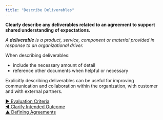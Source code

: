 ```yaml
---
title: "Describe Deliverables"
---
```



**Clearly describe any deliverables related to an agreement to support shared understanding of expectations.**

_A **deliverable** is a product, service, component or material provided in response to an organizational driver._

When describing deliverables:

-   include the necessary amount of detail
-   reference other documents when helpful or necessary

Explicitly describing deliverables can be useful for improving communication and collaboration within the organization, with customer and with external partners.


[&#9654; Evaluation Criteria](evaluation-criteria.html)<br/>[&#9664; Clarify Intended Outcome](clarify-intended-outcome.html)<br/>[&#9650; Defining Agreements](defining-agreements.html)

